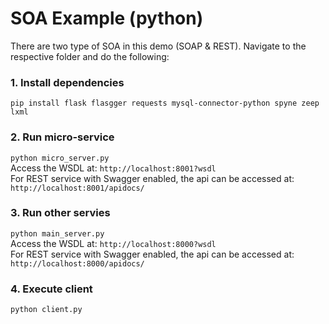# SOA Example (python)

There are two type of SOA in this demo (SOAP & REST). Navigate to the respective folder and do the following:

### 1. Install dependencies
```pip install flask flasgger requests mysql-connector-python spyne zeep lxml```

### 2. Run micro-service
```python micro_server.py```
<br>Access the WSDL at: `http://localhost:8001?wsdl`
<br>For REST service with Swagger enabled, the api can be accessed at: `http://localhost:8001/apidocs/`

### 3. Run other servies
```python main_server.py```
<br>Access the WSDL at: `http://localhost:8000?wsdl`
<br>For REST service with Swagger enabled, the api can be accessed at: `http://localhost:8000/apidocs/`

### 4. Execute client
```python client.py```




